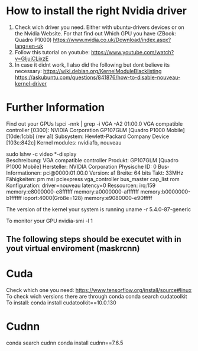# How to install the right Nvidia driver

1. Check wich driver you need. Either with ubuntu-drivers devices or on the Nvidia Website. For that find out Which GPU you have (ZBook: Quadro P1000) https://www.nvidia.co.uk/Download/index.aspx?lang=en-uk
2. Follow this tutorial on youtube: https://www.youtube.com/watch?v=GljujCLixzE
3. In case it didnt work, I also did the following but dont believe its necessary:
   https://wiki.debian.org/KernelModuleBlacklisting
   https://askubuntu.com/questions/841876/how-to-disable-nouveau-kernel-driver


# Further Information

Find out your GPUs
lspci -nnk | grep -i VGA -A2
	01:00.0 VGA compatible controller [0300]: NVIDIA Corporation GP107GLM [Quadro P1000 Mobile] [10de:1cbb] (rev a1)
	Subsystem: Hewlett-Packard Company Device [103c:842c]
	Kernel modules: nvidiafb, nouveau

sudo lshw -c video
  *-display                 
       Beschreibung: VGA compatible controller
       Produkt: GP107GLM [Quadro P1000 Mobile]
       Hersteller: NVIDIA Corporation
       Physische ID: 0
       Bus-Informationen: pci@0000:01:00.0
       Version: a1
       Breite: 64 bits
       Takt: 33MHz
       Fähigkeiten: pm msi pciexpress vga_controller bus_master cap_list rom
       Konfiguration: driver=nouveau latency=0
       Ressourcen: irq:159 memory:e8000000-e8ffffff memory:a0000000-afffffff memory:b0000000-b1ffffff ioport:4000(Größe=128) memory:e9080000-e90fffff




The version of the kernel your system is running 
uname -r
5.4.0-87-generic


To monitor your GPU
nvidia-smi -l 1

## The following steps should be executet with in yout virtual enviroment (maskrcnn)
# Cuda
Check which one you need: https://www.tensorflow.org/install/source#linux
To check wich versions there are through conda
conda search cudatoolkit
To install: 
conda install cudatoolkit==10.0.130

# Cudnn
conda search cudnn
conda install cudnn==7.6.5
